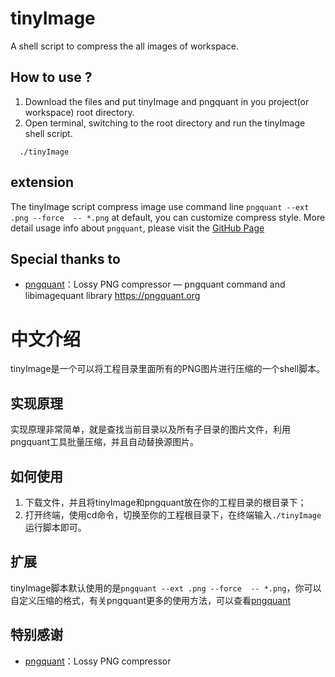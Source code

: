 # tinyImage

A shell script to compress the all images of workspace.

## How to use ?
1. Download the files and put tinyImage and pngquant in you project(or workspace) root directory.
2. Open terminal, switching to the root directory and run the tinyImage shell script. 

``` 
  ./tinyImage
```

## extension
The tinyImage script compress image use command line `pngquant --ext .png --force  -- *.png` at default, you can customize compress style. More detail usage info about `pngquant`, please visit the [GitHub Page](https://github.com/pornel/pngquant)


## Special thanks to
* [pngquant](https://github.com/pornel/pngquant)：Lossy PNG compressor — pngquant command and libimagequant library <https://pngquant.org>

# 中文介绍
tinyImage是一个可以将工程目录里面所有的PNG图片进行压缩的一个shell脚本。

## 实现原理
实现原理非常简单，就是查找当前目录以及所有子目录的图片文件，利用pngquant工具批量压缩，并且自动替换源图片。

## 如何使用
1. 下载文件，并且将tinyImage和pngquant放在你的工程目录的根目录下；
2. 打开终端，使用cd命令，切换至你的工程根目录下，在终端输入`./tinyImage`运行脚本即可。

## 扩展
tinyImage脚本默认使用的是`pngquant --ext .png --force  -- *.png`，你可以自定义压缩的格式，有关pngquant更多的使用方法，可以查看[pngquant](https://github.com/pornel/pngquant)

## 特别感谢
* [pngquant](https://github.com/pornel/pngquant)：Lossy PNG compressor

